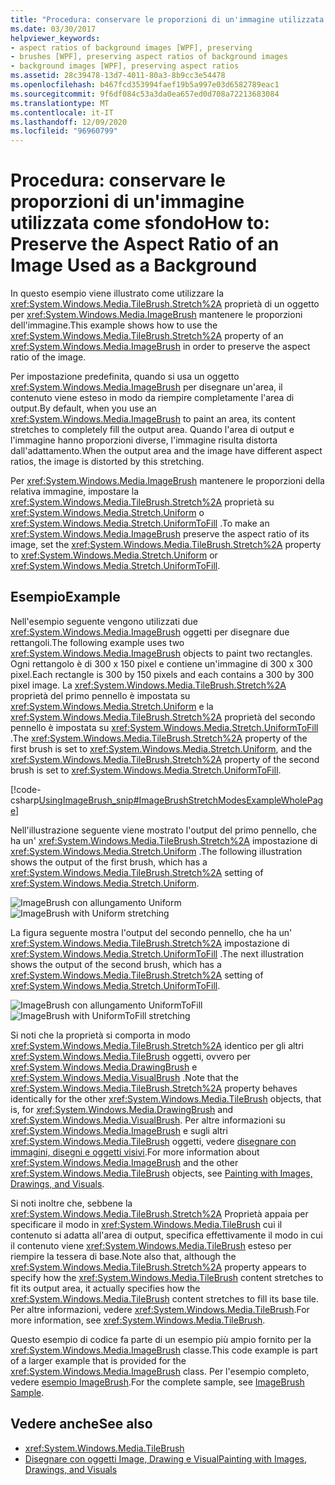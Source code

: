 ```yaml
---
title: "Procedura: conservare le proporzioni di un'immagine utilizzata come sfondo"
ms.date: 03/30/2017
helpviewer_keywords:
- aspect ratios of background images [WPF], preserving
- brushes [WPF], preserving aspect ratios of background images
- background images [WPF], preserving aspect ratios
ms.assetid: 28c39478-13d7-4011-80a3-8b9cc3e54478
ms.openlocfilehash: b467fcd353994faef19b5a997e03d6582789eac1
ms.sourcegitcommit: 9f6df084c53a3da0ea657ed0d708a72213683084
ms.translationtype: MT
ms.contentlocale: it-IT
ms.lasthandoff: 12/09/2020
ms.locfileid: "96960799"
---
```

# <a name="how-to-preserve-the-aspect-ratio-of-an-image-used-as-a-background"></a><span data-ttu-id="94c4a-102">Procedura: conservare le proporzioni di un'immagine utilizzata come sfondo</span><span class="sxs-lookup"><span data-stu-id="94c4a-102">How to: Preserve the Aspect Ratio of an Image Used as a Background</span></span>
<span data-ttu-id="94c4a-103">In questo esempio viene illustrato come utilizzare la <xref:System.Windows.Media.TileBrush.Stretch%2A> proprietà di un oggetto per <xref:System.Windows.Media.ImageBrush> mantenere le proporzioni dell'immagine.</span><span class="sxs-lookup"><span data-stu-id="94c4a-103">This example shows how to use the <xref:System.Windows.Media.TileBrush.Stretch%2A> property of an <xref:System.Windows.Media.ImageBrush> in order to preserve the aspect ratio of the image.</span></span>  
  
 <span data-ttu-id="94c4a-104">Per impostazione predefinita, quando si usa un oggetto <xref:System.Windows.Media.ImageBrush> per disegnare un'area, il contenuto viene esteso in modo da riempire completamente l'area di output.</span><span class="sxs-lookup"><span data-stu-id="94c4a-104">By default, when you use an <xref:System.Windows.Media.ImageBrush> to paint an area, its content stretches to completely fill the output area.</span></span> <span data-ttu-id="94c4a-105">Quando l'area di output e l'immagine hanno proporzioni diverse, l'immagine risulta distorta dall'adattamento.</span><span class="sxs-lookup"><span data-stu-id="94c4a-105">When the output area and the image have different aspect ratios, the image is distorted by this stretching.</span></span>  
  
 <span data-ttu-id="94c4a-106">Per <xref:System.Windows.Media.ImageBrush> mantenere le proporzioni della relativa immagine, impostare la <xref:System.Windows.Media.TileBrush.Stretch%2A> proprietà su <xref:System.Windows.Media.Stretch.Uniform> o <xref:System.Windows.Media.Stretch.UniformToFill> .</span><span class="sxs-lookup"><span data-stu-id="94c4a-106">To make an <xref:System.Windows.Media.ImageBrush> preserve the aspect ratio of its image, set the <xref:System.Windows.Media.TileBrush.Stretch%2A> property to <xref:System.Windows.Media.Stretch.Uniform> or <xref:System.Windows.Media.Stretch.UniformToFill>.</span></span>  
  
## <a name="example"></a><span data-ttu-id="94c4a-107">Esempio</span><span class="sxs-lookup"><span data-stu-id="94c4a-107">Example</span></span>  
 <span data-ttu-id="94c4a-108">Nell'esempio seguente vengono utilizzati due <xref:System.Windows.Media.ImageBrush> oggetti per disegnare due rettangoli.</span><span class="sxs-lookup"><span data-stu-id="94c4a-108">The following example uses two <xref:System.Windows.Media.ImageBrush> objects to paint two rectangles.</span></span> <span data-ttu-id="94c4a-109">Ogni rettangolo è di 300 x 150 pixel e contiene un'immagine di 300 x 300 pixel.</span><span class="sxs-lookup"><span data-stu-id="94c4a-109">Each rectangle is 300 by 150 pixels and each contains a 300 by 300 pixel image.</span></span> <span data-ttu-id="94c4a-110">La <xref:System.Windows.Media.TileBrush.Stretch%2A> proprietà del primo pennello è impostata su <xref:System.Windows.Media.Stretch.Uniform> e la <xref:System.Windows.Media.TileBrush.Stretch%2A> proprietà del secondo pennello è impostata su <xref:System.Windows.Media.Stretch.UniformToFill> .</span><span class="sxs-lookup"><span data-stu-id="94c4a-110">The <xref:System.Windows.Media.TileBrush.Stretch%2A> property of the first brush is set to <xref:System.Windows.Media.Stretch.Uniform>, and the <xref:System.Windows.Media.TileBrush.Stretch%2A> property of the second brush is set to <xref:System.Windows.Media.Stretch.UniformToFill>.</span></span>  
  
 [!code-csharp[UsingImageBrush_snip#ImageBrushStretchModesExampleWholePage](~/samples/snippets/csharp/VS_Snippets_Wpf/UsingImageBrush_snip/CSharp/StretchModes.cs#imagebrushstretchmodesexamplewholepage)]  
  
 <span data-ttu-id="94c4a-111">Nell'illustrazione seguente viene mostrato l'output del primo pennello, che ha un' <xref:System.Windows.Media.TileBrush.Stretch%2A> impostazione di <xref:System.Windows.Media.Stretch.Uniform> .</span><span class="sxs-lookup"><span data-stu-id="94c4a-111">The following illustration shows the output of the first brush, which has a <xref:System.Windows.Media.TileBrush.Stretch%2A> setting of <xref:System.Windows.Media.Stretch.Uniform>.</span></span>  
  
 <span data-ttu-id="94c4a-112">![ImageBrush con allungamento Uniform](./media/graphicsmm-imagebrushuniformstretch.jpg "graphicsmm_ImageBrushUniformStretch")</span><span class="sxs-lookup"><span data-stu-id="94c4a-112">![ImageBrush with Uniform stretching](./media/graphicsmm-imagebrushuniformstretch.jpg "graphicsmm_ImageBrushUniformStretch")</span></span>  
  
 <span data-ttu-id="94c4a-113">La figura seguente mostra l'output del secondo pennello, che ha un' <xref:System.Windows.Media.TileBrush.Stretch%2A> impostazione di <xref:System.Windows.Media.Stretch.UniformToFill> .</span><span class="sxs-lookup"><span data-stu-id="94c4a-113">The next illustration shows the output of the second brush, which has a <xref:System.Windows.Media.TileBrush.Stretch%2A> setting of <xref:System.Windows.Media.Stretch.UniformToFill>.</span></span>  
  
 <span data-ttu-id="94c4a-114">![ImageBrush con allungamento UniformToFill](./media/graphicsmm-imagebrushuniformtofillstretch.jpg "graphicsmm_ImageBrushUniformToFillStretch")</span><span class="sxs-lookup"><span data-stu-id="94c4a-114">![ImageBrush with UniformToFill stretching](./media/graphicsmm-imagebrushuniformtofillstretch.jpg "graphicsmm_ImageBrushUniformToFillStretch")</span></span>  
  
 <span data-ttu-id="94c4a-115">Si noti che la proprietà si comporta in modo <xref:System.Windows.Media.TileBrush.Stretch%2A> identico per gli altri <xref:System.Windows.Media.TileBrush> oggetti, ovvero per <xref:System.Windows.Media.DrawingBrush> e <xref:System.Windows.Media.VisualBrush> .</span><span class="sxs-lookup"><span data-stu-id="94c4a-115">Note that the <xref:System.Windows.Media.TileBrush.Stretch%2A> property behaves identically for the other <xref:System.Windows.Media.TileBrush> objects, that is, for <xref:System.Windows.Media.DrawingBrush> and <xref:System.Windows.Media.VisualBrush>.</span></span> <span data-ttu-id="94c4a-116">Per altre informazioni su <xref:System.Windows.Media.ImageBrush> e sugli altri <xref:System.Windows.Media.TileBrush> oggetti, vedere [disegnare con immagini, disegni e oggetti visivi](painting-with-images-drawings-and-visuals.md).</span><span class="sxs-lookup"><span data-stu-id="94c4a-116">For more information about <xref:System.Windows.Media.ImageBrush> and the other <xref:System.Windows.Media.TileBrush> objects, see [Painting with Images, Drawings, and Visuals](painting-with-images-drawings-and-visuals.md).</span></span>  
  
 <span data-ttu-id="94c4a-117">Si noti inoltre che, sebbene la <xref:System.Windows.Media.TileBrush.Stretch%2A> Proprietà appaia per specificare il modo in <xref:System.Windows.Media.TileBrush> cui il contenuto si adatta all'area di output, specifica effettivamente il modo in cui il contenuto viene <xref:System.Windows.Media.TileBrush> esteso per riempire la tessera di base.</span><span class="sxs-lookup"><span data-stu-id="94c4a-117">Note also that, although the <xref:System.Windows.Media.TileBrush.Stretch%2A> property appears to specify how the <xref:System.Windows.Media.TileBrush> content stretches to fit its output area, it actually specifies how the <xref:System.Windows.Media.TileBrush> content stretches to fill its base tile.</span></span> <span data-ttu-id="94c4a-118">Per altre informazioni, vedere <xref:System.Windows.Media.TileBrush>.</span><span class="sxs-lookup"><span data-stu-id="94c4a-118">For more information, see <xref:System.Windows.Media.TileBrush>.</span></span>  
  
 <span data-ttu-id="94c4a-119">Questo esempio di codice fa parte di un esempio più ampio fornito per la <xref:System.Windows.Media.ImageBrush> classe.</span><span class="sxs-lookup"><span data-stu-id="94c4a-119">This code example is part of a larger example that is provided for the <xref:System.Windows.Media.ImageBrush> class.</span></span> <span data-ttu-id="94c4a-120">Per l'esempio completo, vedere [esempio ImageBrush](https://github.com/Microsoft/WPF-Samples/tree/master/Graphics/ImageBrush).</span><span class="sxs-lookup"><span data-stu-id="94c4a-120">For the complete sample, see [ImageBrush Sample](https://github.com/Microsoft/WPF-Samples/tree/master/Graphics/ImageBrush).</span></span>  
  
## <a name="see-also"></a><span data-ttu-id="94c4a-121">Vedere anche</span><span class="sxs-lookup"><span data-stu-id="94c4a-121">See also</span></span>

- <xref:System.Windows.Media.TileBrush>
- [<span data-ttu-id="94c4a-122">Disegnare con oggetti Image, Drawing e Visual</span><span class="sxs-lookup"><span data-stu-id="94c4a-122">Painting with Images, Drawings, and Visuals</span></span>](painting-with-images-drawings-and-visuals.md)
